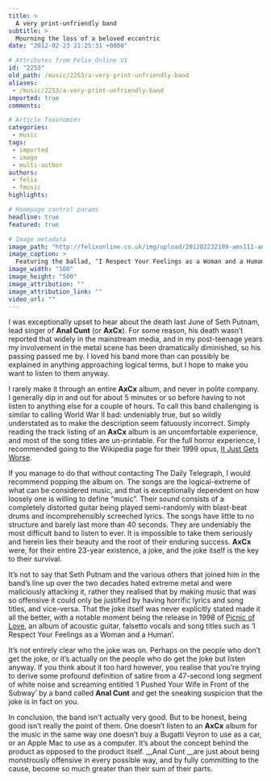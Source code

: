 ```yaml
---
title: >
  A very print-unfriendly band
subtitle: >
  Mourning the loss of a beloved eccentric
date: "2012-02-23 21:25:31 +0000"

# Attributes from Felix Online V1
id: "2253"
old_path: /music/2253/a-very-print-unfriendly-band
aliases:
 - /music/2253/a-very-print-unfriendly-band
imported: true
comments:

# Article Taxonomies
categories:
 - music
tags:
 - imported
 - image
 - multi-author
authors:
 - felix
 - fmusic
highlights:

# Homepage control params
headline: true
featured: true

# Image metadata
image_path: "http://felixonline.co.uk/img/upload/201202232109-ams111-anal-cunt.jpg"
image_caption: >
  Featuring the ballad, ‘I Respect Your Feelings as a Woman and a Human’
image_width: "500"
image_height: "500"
image_attribution: ""
image_attribution_link: ""
video_url: ""
---
```


I was exceptionally upset to hear about the death last June of Seth Putnam, lead singer of __Anal Cunt__ (or __AxCx__). For some reason, his death wasn’t reported that widely in the mainstream media, and in my post-teenage years my involvement in the metal scene has been dramatically diminished, so his passing passed me by. I loved his band more than can possibly be explained in anything approaching logical terms, but I hope to make you want to listen to them anyway.

I rarely make it through an entire __AxCx__ album, and never in polite company. I generally dip in and out for about 5 minutes or so before having to not listen to anything else for a couple of hours. To call this band challenging is similar to calling World War II bad: undeniably true, but so wildly understated as to make the description seem fatuously incorrect. Simply reading the track listing of an __AxCx__ album is an uncomfortable experience, and most of the song titles are un-printable. For the full horror experience, I recommended going to the Wikipedia page for their 1999 opus, [It Just Gets Worse](http://en.wikipedia.org/wiki/It_Just_Gets_Worse).

If you manage to do that without contacting The Daily Telegraph, I would recommend popping the album on. The songs are the logical-extreme of what can be considered music, and that is exceptionally dependent on how loosely one is willing to define “music”. Their sound consists of a completely distorted guitar being played semi-randomly with blast-beat drums and incomprehensibly screeched lyrics. The songs have little to no structure and barely last more than 40 seconds. They are undeniably the most difficult band to listen to ever. It is impossible to take them seriously and herein lies their beauty and the root of their enduring success. __AxCx__ were, for their entire 23-year existence, a joke, and the joke itself is the key to their survival.

It’s not to say that Seth Putnam and the various others that joined him in the band’s line up over the two decades hated extreme metal and were maliciously attacking it, rather they realised that by making music that was so offensive it could only be justified by having horrific lyrics and song titles, and vice-versa. That the joke itself was never explicitly stated made it all the better, with a notable moment being the release in 1998 of [Picnic of Love](http://en.wikipedia.org/wiki/Picnic_of_Love), an album of acoustic guitar, falsetto vocals and song titles such as ‘I Respect Your Feelings as a Woman and a Human’.

It’s not entirely clear who the joke was on. Perhaps on the people who don’t get the joke, or it’s actually on the people who do get the joke but listen anyway. If you think about it too hard however, you realise that you’re trying to derive some profound definition of satire from a 47-second long segment of white noise and screaming entitled ‘I Pushed Your Wife in Front of the Subway’ by a band called __Anal Cunt__ and get the sneaking suspicion that the joke is in fact on you.

In conclusion, the band isn’t actually very good. But to be honest, being good isn’t really the point of them. One doesn’t listen to an __AxCx__ album for the music in the same way one doesn’t buy a Bugatti Veyron to use as a car, or an Apple Mac to use as a computer. It’s about the concept behind the product as opposed to the product itself. __Anal Cunt __are just about being monstrously offensive in every possible way, and by fully committing to the cause, become so much greater than their sum of their parts.
